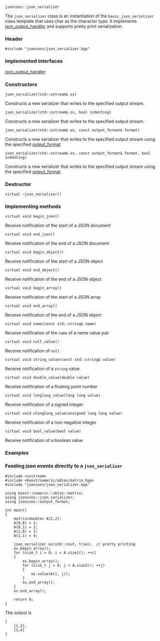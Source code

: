     jsoncons::json_serializer

The `json_serializer` class is an instantiation of the `basic_json_serializer` class template that uses char as the character type. It implements [json_output_handler](json_output_handler) and supports pretty print serialization.

### Header

    #include "jsoncons/json_serializer.hpp"

### Implemented interfaces

[json_output_handler](json_output_handler)

### Constructors

    json_serializer(std::ostream& os)
Constructs a new serializer that writes to the specified output stream.

    json_serializer(std::ostream& os, bool indenting)
Constructs a new serializer that writes to the specified output stream.

    json_serializer(std::ostream& os, const output_format& format)
Constructs a new serializer that writes to the specified output stream using the specified [output_format](output_format).

    json_serializer(std::ostream& os, const output_format& format, bool indenting)
Constructs a new serializer that writes to the specified output stream using the specified [output_format](output_format).

### Destructor

    virtual ~json_serializer()

### Implementing methods

    virtual void begin_json()
Receive notification of the start of a JSON document

    virtual void end_json()
Receive notification of the end of a JSON document

    virtual void begin_object()
Receive notification of the start of a JSON object

    virtual void end_object()
Receive notification of the end of a JSON object

    virtual void begin_array()
Receive notification of the start of a JSON array

    virtual void end_array()
Receive notification of the end of a JSON object

    virtual void name(const std::string& name)
Receive notification of the `name` of a name value pair

    virtual void null_value()
Receive notification of `null`

    virtual void string_value(const std::string& value)
Receive notification of a `string` value

    virtual void double_value(double value)
Receive notification of a floating point number

    virtual void longlong_value(long long value)
Receive notification of a signed integer

    virtual void ulonglong_value(unsigned long long value)
Receive notification of a non-negative integer

    virtual void bool_value(bool value)
Receive notification of a boolean value

### Examples

### Feeding json events directly to a `json_serializer`

    #include <iostream>
    #include <boost/numeric/ublas/matrix.hpp>
    #include "jsoncons/json_serializer.hpp"

    using boost::numeric::ublas::matrix;
    using jsoncons::json_serializer;
    using jsoncons::output_format;

    int main()
    {
        matrix<double> A(2,2);
        A(0,0) = 1;
        A(0,1) = 2;
        A(1,0) = 3;
        A(1,1) = 4;

        json_serializer os(std::cout, true);  // pretty printing
        os.begin_array();
        for (size_t i = 0; i < A.size1(); ++i)
        {
            os.begin_array();
            for (size_t j = 0; j < A.size2(); ++j)
            {
                os.value(A(i, j));
            }
            os.end_array();
        }
        os.end_array();

        return 0;
    }

The output is

    [
        [1,2],
        [3,4]
    ]

